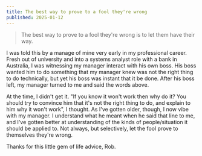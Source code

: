 ```yaml
---
title: The best way to prove to a fool they're wrong
published: 2025-01-12
---
```


> The best way to prove to a fool they're wrong is to let them have their way.

I was told this by a manage of mine very early in my professional career. Fresh out of university and into a systems analyst role with a bank in Australia, I was witnessing my manager interact with his own boss. His boss wanted him to do something that my manager knew was not the right thing to do technically, but yet his boss was instant that it be done. After his boss left, my manager turned to me and said the words above.

At the time, I didn't get it. "If you know it won't work then why do it? You should try to convince him that it's not the right thing to do, and explain to him why it won't work", I thought. As I've gotten older, though, I now vibe with my manager. I understand what he meant when he said that line to me, and I've gotten better at understanding of the kinds of people/situation it should be applied to. Not always, but selectively, let the fool prove to themselves they're wrong.

Thanks for this little gem of life advice, Rob.
